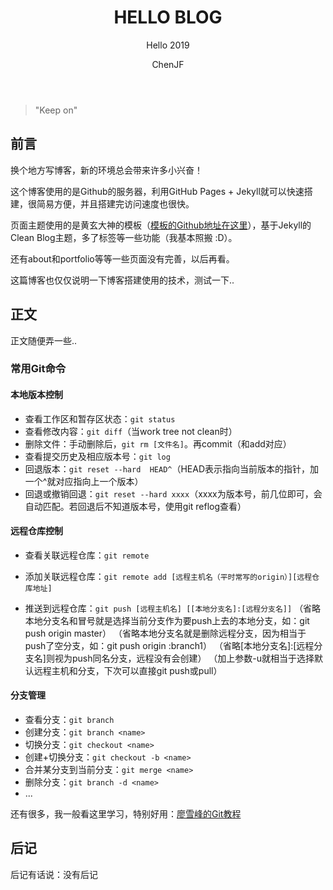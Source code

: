 ﻿---  
layout: post  
title: "HELLO BLOG"  
subtitle: "Hello 2019"  
author: "ChenJF"  
header-img: "img/post-bg-imgs/1-hello-fight.png"  
header-mask: 0.4  
tags:  
    -生活1  
    -小笔记  
---

> "Keep on"

## 前言
换个地方写博客，新的环境总会带来许多小兴奋！  

这个博客使用的是Github的服务器，利用GitHub Pages + Jekyll就可以快速搭建，很简易方便，并且搭建完访问速度也很快。

页面主题使用的是黄玄大神的模板（[模板的Github地址在这里][1]），基于Jekyll的Clean Blog主题，多了标签等一些功能（我基本照搬 :D）。

还有about和portfolio等等一些页面没有完善，以后再看。

这篇博客也仅仅说明一下博客搭建使用的技术，测试一下..

## 正文
正文随便弄一些..

### 常用Git命令
#### 本地版本控制
* 查看工作区和暂存区状态：`git status`
* 查看修改内容：`git diff`（当work tree not clean时）
* 删除文件：手动删除后，`git rm [文件名]`。再commit（和add对应）
* 查看提交历史及相应版本号：`git log`
* 回退版本：`git reset --hard  HEAD^`（HEAD表示指向当前版本的指针，加一个^就对应指向上一个版本）
* 回退或撤销回退：`git reset --hard xxxx`（xxxx为版本号，前几位即可，会自动匹配。若回退后不知道版本号，使用git reflog查看）

#### 远程仓库控制

* 查看关联远程仓库：`git remote`
*  添加关联远程仓库：`git remote add [远程主机名（平时常写的origin）][远程仓库地址]`

* 推送到远程仓库：`git push [远程主机名] [[本地分支名]:[远程分支名]]`
（省略本地分支名和冒号就是选择当前分支作为要push上去的本地分支，如：git push origin master）
（省略本地分支名就是删除远程分支，因为相当于push了空分支，如：git push origin :branch1）
（省略[本地分支名]:[远程分支名]则视为push同名分支，远程没有会创建）
（加上参数-u就相当于选择默认远程主机和分支，下次可以直接git push或pull）

#### 分支管理
* 查看分支：`git branch`
* 创建分支：`git branch <name>`
* 切换分支：`git checkout <name>`
* 创建+切换分支：`git checkout -b <name>`
* 合并某分支到当前分支：`git merge <name>`
* 删除分支：`git branch -d <name>`
* ...

还有很多，我一般看这里学习，特别好用：[廖雪峰的Git教程][2]

## 后记
后记有话说：没有后记

  [1]: https://github.com/Huxpro/huxpro.github.io
  [2]: https://www.liaoxuefeng.com/wiki/0013739516305929606dd18361248578c67b8067c8c017b000